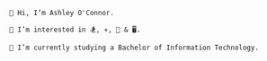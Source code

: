 

    👋 Hi, I’m Ashley O'Connor.

    👀 I’m interested in 🏂, ✈️, 🎵 & 🖥️.

    🌱 I’m currently studying a Bachelor of Information Technology.


